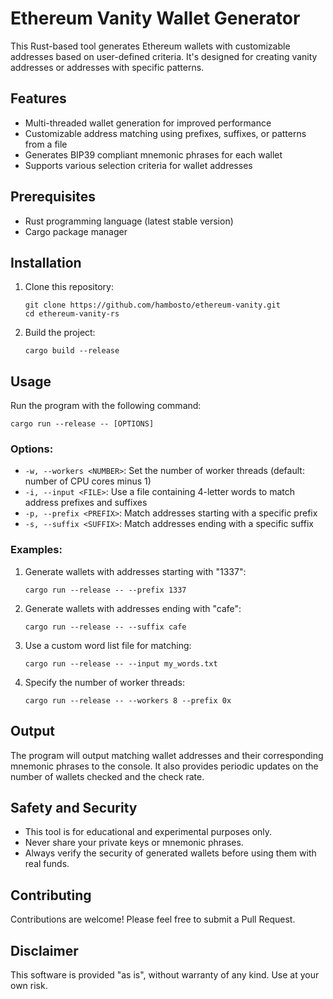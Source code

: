 # Ethereum Vanity Wallet Generator

This Rust-based tool generates Ethereum wallets with customizable addresses based on user-defined criteria. It's designed for creating vanity addresses or addresses with specific patterns.

## Features

- Multi-threaded wallet generation for improved performance
- Customizable address matching using prefixes, suffixes, or patterns from a file
- Generates BIP39 compliant mnemonic phrases for each wallet
- Supports various selection criteria for wallet addresses

## Prerequisites

- Rust programming language (latest stable version)
- Cargo package manager

## Installation

1. Clone this repository:
   ```
   git clone https://github.com/hambosto/ethereum-vanity.git
   cd ethereum-vanity-rs
   ```

2. Build the project:
   ```
   cargo build --release
   ```

## Usage

Run the program with the following command:

```
cargo run --release -- [OPTIONS]
```

### Options:

- `-w, --workers <NUMBER>`: Set the number of worker threads (default: number of CPU cores minus 1)
- `-i, --input <FILE>`: Use a file containing 4-letter words to match address prefixes and suffixes
- `-p, --prefix <PREFIX>`: Match addresses starting with a specific prefix
- `-s, --suffix <SUFFIX>`: Match addresses ending with a specific suffix

### Examples:

1. Generate wallets with addresses starting with "1337":
   ```
   cargo run --release -- --prefix 1337
   ```

2. Generate wallets with addresses ending with "cafe":
   ```
   cargo run --release -- --suffix cafe
   ```

3. Use a custom word list file for matching:
   ```
   cargo run --release -- --input my_words.txt
   ```

4. Specify the number of worker threads:
   ```
   cargo run --release -- --workers 8 --prefix 0x
   ```

## Output

The program will output matching wallet addresses and their corresponding mnemonic phrases to the console. It also provides periodic updates on the number of wallets checked and the check rate.

## Safety and Security

- This tool is for educational and experimental purposes only.
- Never share your private keys or mnemonic phrases.
- Always verify the security of generated wallets before using them with real funds.

## Contributing

Contributions are welcome! Please feel free to submit a Pull Request.

## Disclaimer

This software is provided "as is", without warranty of any kind. Use at your own risk.
